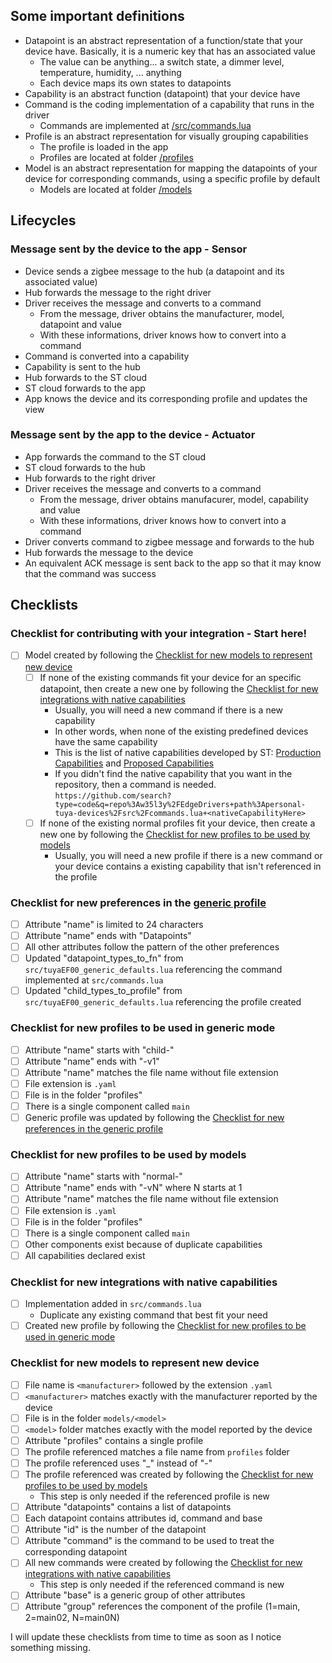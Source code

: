 ## Some important definitions
- Datapoint is an abstract representation of a function/state that your device have. Basically, it is a numeric key that has an associated value
  - The value can be anything... a switch state, a dimmer level, temperature, humidity, ... anything
  - Each device maps its own states to datapoints
- Capability is an abstract function (datapoint) that your device have
- Command is the coding implementation of a capability that runs in the driver
  - Commands are implemented at [/src/commands.lua](https://github.com/w35l3y/EdgeDrivers/blob/beta/personal-tuya-devices/src/commands.lua)
- Profile is an abstract representation for visually grouping capabilities
  - The profile is loaded in the app
  - Profiles are located at folder [/profiles](https://github.com/w35l3y/EdgeDrivers/tree/beta/personal-tuya-devices/profiles)
- Model is an abstract representation for mapping the datapoints of your device for corresponding commands, using a specific profile by default
  - Models are located at folder [/models](https://github.com/w35l3y/EdgeDrivers/tree/beta/personal-tuya-devices/models)

## Lifecycles

### Message sent by the device to the app - Sensor
- Device sends a zigbee message to the hub (a datapoint and its associated value)
- Hub forwards the message to the right driver
- Driver receives the message and converts to a command
  - From the message, driver obtains the manufacturer, model, datapoint and value
  - With these informations, driver knows how to convert into a command
- Command is converted into a capability
- Capability is sent to the hub
- Hub forwards to the ST cloud
- ST cloud forwards to the app
- App knows the device and its corresponding profile and updates the view

### Message sent by the app to the device - Actuator
- App forwards the command to the ST cloud
- ST cloud forwards to the hub
- Hub forwards to the right driver
- Driver receives the message and converts to a command
  - From the message, driver obtains manufacurer, model, capability and value
  - With these informations, driver knows how to convert into a command
- Driver converts command to zigbee message and forwards to the hub
- Hub forwards the message to the device
- An equivalent ACK message is sent back to the app so that it may know that the command was success

## Checklists

### Checklist for contributing with your integration - Start here!
- [ ] Model created by following the [Checklist for new models to represent new device](#checklist-for-new-models-to-represent-new-device)
  - [ ] If none of the existing commands fit your device for an specific datapoint, then create a new one by following the [Checklist for new integrations with native capabilities](#checklist-for-new-integrations-with-native-capabilities)
    - Usually, you will need a new command if there is a new capability
    - In other words, when none of the existing predefined devices have the same capability
    - This is the list of native capabilities developed by ST: [Production Capabilities](https://developer.smartthings.com/docs/devices/capabilities/capabilities-reference) and [Proposed Capabilities](https://developer.smartthings.com/docs/devices/capabilities/proposed)
    - If you didn't find the native capability that you want in the repository, then a command is needed.<br />`https://github.com/search?type=code&q=repo%3Aw35l3y%2FEdgeDrivers+path%3Apersonal-tuya-devices%2Fsrc%2Fcommands.lua+<nativeCapabilityHere>`
  - [ ] If none of the existing normal profiles fit your device, then create a new one by following the [Checklist for new profiles to be used by models](#checklist-for-new-profiles-to-be-used-by-models)
    - Usually, you will need a new profile if there is a new command or your device contains a existing capability that isn't referenced in the profile

### Checklist for new preferences in the [generic profile](https://github.com/w35l3y/EdgeDrivers/blob/beta/personal-tuya-devices/profiles/generic-ef00-v1.yaml)
- [ ] Attribute "name" is limited to 24 characters
- [ ] Attribute "name" ends with "Datapoints"
- [ ] All other attributes follow the pattern of the other preferences
- [ ] Updated "datapoint_types_to_fn" from `src/tuyaEF00_generic_defaults.lua` referencing the command implemented at `src/commands.lua`
- [ ] Updated "child_types_to_profile" from `src/tuyaEF00_generic_defaults.lua` referencing the profile created

### Checklist for new profiles to be used in generic mode

- [ ] Attribute "name" starts with "child-"
- [ ] Attribute "name" ends with "-v1"
- [ ] Attribute "name" matches the file name without file extension
- [ ] File extension is `.yaml`
- [ ] File is in the folder "profiles"
- [ ] There is a single component called `main`
- [ ] Generic profile was updated by following the [Checklist for new preferences in the generic profile](#checklist-for-new-preferences-in-the-generic-profile)

### Checklist for new profiles to be used by models

- [ ] Attribute "name" starts with "normal-"
- [ ] Attribute "name" ends with "-vN" where N starts at 1
- [ ] Attribute "name" matches the file name without file extension
- [ ] File extension is `.yaml`
- [ ] File is in the folder "profiles"
- [ ] There is a single component called `main`
- [ ] Other components exist because of duplicate capabilities
- [ ] All capabilities declared exist

### Checklist for new integrations with native capabilities
- [ ] Implementation added in `src/commands.lua`
  - Duplicate any existing command that best fit your need
- [ ] Created new profile by following the [Checklist for new profiles to be used in generic mode](#checklist-for-new-profiles-to-be-used-in-generic-mode)

### Checklist for new models to represent new device
- [ ] File name is `<manufacturer>` followed by the extension `.yaml`
- [ ] `<manufacturer>` matches exactly with the manufacturer reported by the device
- [ ] File is in the folder `models/<model>`
- [ ] `<model>` folder matches exactly with the model reported by the device
- [ ] Attribute "profiles" contains a single profile
- [ ] The profile referenced matches a file name from `profiles` folder
- [ ] The profile referenced uses "_" instead of "-"
- [ ] The profile referenced was created by following the [Checklist for new profiles to be used by models](#checklist-for-new-profiles-to-be-used-by-models)
  - This step is only needed if the referenced profile is new
- [ ] Attribute "datapoints" contains a list of datapoints
- [ ] Each datapoint contains attributes id, command and base
- [ ] Attribute "id" is the number of the datapoint
- [ ] Attribute "command" is the command to be used to treat the corresponding datapoint
- [ ] All new commands were created by following the [Checklist for new integrations with native capabilities](#checklist-for-new-integrations-with-native-capabilities)
  - This step is only needed if the referenced command is new
- [ ] Attribute "base" is a generic group of other attributes
- [ ] Attribute "group" references the component of the profile (1=main, 2=main02, N=main0N)

I will update these checklists from time to time as soon as I notice something missing.

